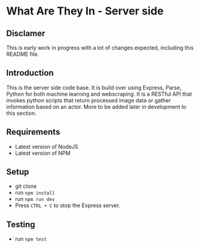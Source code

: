 # What Are They In - Server side

## Disclamer
This is early work in progress with a lot of changes expected, including this README file.

## Introduction

This is the server side code base. 
It is build over using Express, Parse, Python for both machine learning and webscraping.
It is a RESTful API that invokes python scripts that return processed image data or gather information based on an actor.
More to be added later in development to this section.

## Requirements

 * Latest version of NodeJS
 * Latest version of NPM

## Setup
* git clone
* run `npm install`
* run `npm run dev`
* Press `CTRL + C` to stop the Express server.

## Testing
  *	run `npm test`
